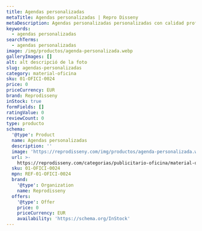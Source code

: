 ```yaml
---
title: Agendas personalizadas
metaTitle: Agendas personalizadas | Repro Disseny
metaDescription: Agendas personalizadas personalizadas con calidad profesional en Cataluña.
keywords:
  - agendas personalizadas
searchTerms:
  - agendas personalizadas
image: /img/productos/agenda-personalizada.webp
galleryImages: []
alt: alt descripció de la foto
slug: agendas-personalizadas
category: material-oficina
sku: 01-OFICI-0024
price: 0
priceCurrency: EUR
brand: Reprodisseny
inStock: true
formFields: []
ratingValue: 0
reviewCount: 0
type: producto
schema:
  '@type': Product
  name: Agendas personalizadas
  description: ''
  image: 'https://reprodisseny.com/img/productos/agenda-personalizada.webp'
  url: >-
    https://reprodisseny.com/categorias/publicitario-oficina/material-oficina/agendas-personalizadas
  sku: 01-OFICI-0024
  mpn: REF-01-OFICI-0024
  brand:
    '@type': Organization
    name: Reprodisseny
  offers:
    '@type': Offer
    price: 0
    priceCurrency: EUR
    availability: 'https://schema.org/InStock'
---
```


